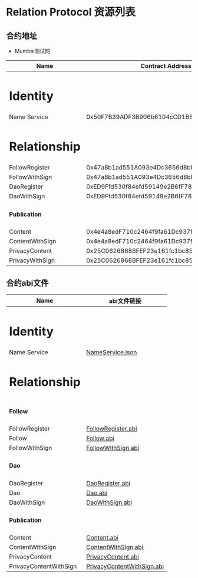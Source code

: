# Relation Protocol 资源列表

## 合约地址

* Mumbai测试网

| Name                                   | Contract Address                           |
|----------------------------------------|--------------------------------------------|
| <h1><strong>Identity</strong></h1>     |                                            |
| Name Service                           | 0x50F7B39ADF3B906b6104cCD1B89245836AefDA8C |
| <h1><strong>Relationship</strong></h1> |                                            |
| FollowRegister                         | 0x47a8b1ad551A093e4Dc3656d8bDDA5345E8aBfb0 |
| FollowWithSign                         | 0x47a8b1ad551A093e4Dc3656d8bDDA5345E8aBfb0 |
| DaoRegister                            | 0xED9Ffd530f84efd59149e2B6fF788dfc74A20E89 |
| DaoWithSign                            | 0xED9Ffd530f84efd59149e2B6fF788dfc74A20E89 |
| <h4>Publication</h4>                   |                                            |
| Content                                | 0x4e4a8edF710c2464f9fa61Dc937f5F51a8E07496 |
| ContentWithSign                        | 0x4e4a8edF710c2464f9fa61Dc937f5F51a8E07496 |
| PrivacyContent                         | 0x25C0626868BFEF23e161fc1bc85Fe67327510813 |
| PrivacyWithSign                        | 0x25C0626868BFEF23e161fc1bc85Fe67327510813 |



## 合约abi文件


| Name                                   | abi文件链接                                                          |
|----------------------------------------|------------------------------------------------------------------|
| <h1><strong>Identity</strong></h1>     |                                                                  |
| Name Service                           | [NameService.json](../abi/NameService.json)                      |
| <h1><strong>Relationship</strong></h1> |                                                                  |
| <h4>Follow</h4>                        |                                                                  |
| FollowRegister                         | [FollowRegister.abi](../abi/FollowRegister.json)                 |
| Follow                                 | [Follow.abi](../abi/Follow.json)                                 |
| FollowWithSign                         | [FollowWithSign.abi](../abi/FollowWithSign.json)                 |
| <h4>Dao</h4>                           |                                                                  |
| DaoRegister                            | [DaoRegister.abi](../abi/DaoRegister.json)                       |
| Dao                                    | [Dao.abi](../abi/Dao.json)                                       |
| DaoWithSign                            | [DaoWithSign.abi](../abi/DaoWithSign.json)                       |
| <h4>Publication</h4>                   |                                                                  |
| Content                                | [Content.abi](../abi/Content.json)                               |
| ContentWithSign                        | [ContentWithSign.abi](../abi/ContentWithSign.json)               |
| PrivacyContent                         | [PrivacyContent.abi](../abi/PrivacyContent.json)                 |
| PrivacyContentWithSign                 | [PrivacyContentWithSign.abi](../abi/PrivacyContentWithSign.json) |




